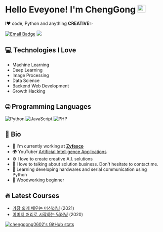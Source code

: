 # Hello Eveyone! I'm ChengGong <img src="https://media.giphy.com/media/hvRJCLFzcasrR4ia7z/giphy.gif" width="25px">

I❤️ code, Python and anything **CREATIVE**✨

[![Email Badge](https://img.shields.io/badge/-chenggong0602@163.com-c14438?style=flat-square&logo=Gmail&logoColor=white&link=mailto:chenggong0602@163.com)](mailto:chenggong0602@163.com)
![](https://komarev.com/ghpvc/?username=chenggong0602)


## 💻 Technologies I Love

- Machine Learning
- Deep Learning
- Image Processing
- Data Science
- Backend Web Development
- Growth Hacking

## 🤐 Programming Languages

<img alt="Python" src="https://img.shields.io/badge/python%20-%2314354C.svg?&style=for-the-badge&logo=python&logoColor=white"/> <img alt="JavaScript" src="https://img.shields.io/badge/javascript%20-%23323330.svg?&style=for-the-badge&logo=javascript&logoColor=%23F7DF1E"/> <img alt="PHP" src="https://img.shields.io/badge/php-%23777BB4.svg?&style=for-the-badge&logo=php&logoColor=white"/>


## 📘 Bio

- 🏢 I'm currently working at **[Zyfesco](zyfesco.com.cn/ai)**
- 🌍 YouTuber [Artificial Intelligence Applications](https://www.youtube.com/channel/UCPgM2w3N2PnQvoqxA9CtOBQ)
- ⚙️ I love to create creative A.I. solutions
- 💬 I love to talking about solution business. Don't hesitate to contact me.
- 🌱 Learning developing hardwares and serial communication using Python
- 🎄 Woodworking beginner

## 🔥 Latest Courses

- [가장 쉽게 배우는 머신러닝](https://spartacodingclub.kr/online/ml_basic) (2021)
- [이미지 처리로 시작하는 딥러닝](https://spartacodingclub.kr/online/dl) (2020)

[![chenggong0602's GitHub stats](https://github-readme-stats.vercel.app/api?username=chenggong0602&theme=react&show_icons=true&hide=contribs,prs&cache_seconds=1800)](https://github.com/chenggong0602)
